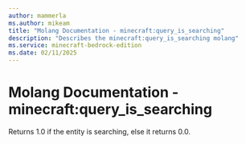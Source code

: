 ```yaml
---
author: mammerla
ms.author: mikeam
title: "Molang Documentation - minecraft:query_is_searching"
description: "Describes the minecraft:query_is_searching molang"
ms.service: minecraft-bedrock-edition
ms.date: 02/11/2025 
---
```


# Molang Documentation - minecraft:query_is_searching

Returns 1.0 if the entity is searching, else it returns 0.0.
